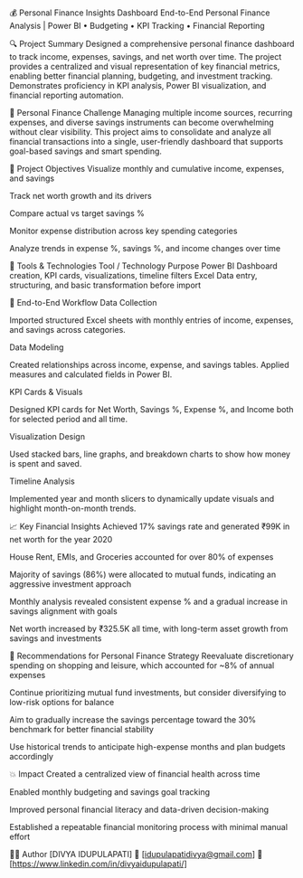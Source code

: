 💰 Personal Finance Insights Dashboard
End-to-End Personal Finance Analysis | Power BI • Budgeting • KPI Tracking • Financial Reporting

🔍 Project Summary
Designed a comprehensive personal finance dashboard to track income, expenses, savings, and net worth over time. The project provides a centralized and visual representation of key financial metrics, enabling better financial planning, budgeting, and investment tracking. Demonstrates proficiency in KPI analysis, Power BI visualization, and financial reporting automation.

💼 Personal Finance Challenge
Managing multiple income sources, recurring expenses, and diverse savings instruments can become overwhelming without clear visibility. This project aims to consolidate and analyze all financial transactions into a single, user-friendly dashboard that supports goal-based savings and smart spending.

🎯 Project Objectives
Visualize monthly and cumulative income, expenses, and savings

Track net worth growth and its drivers

Compare actual vs target savings %

Monitor expense distribution across key spending categories

Analyze trends in expense %, savings %, and income changes over time

🧰 Tools & Technologies
Tool / Technology	Purpose
Power BI	Dashboard creation, KPI cards, visualizations, timeline filters
Excel	Data entry, structuring, and basic transformation before import

🔄 End-to-End Workflow
Data Collection

Imported structured Excel sheets with monthly entries of income, expenses, and savings across categories.

Data Modeling

Created relationships across income, expense, and savings tables. Applied measures and calculated fields in Power BI.

KPI Cards & Visuals

Designed KPI cards for Net Worth, Savings %, Expense %, and Income both for selected period and all time.

Visualization Design

Used stacked bars, line graphs, and breakdown charts to show how money is spent and saved.

Timeline Analysis

Implemented year and month slicers to dynamically update visuals and highlight month-on-month trends.

📈 Key Financial Insights
Achieved 17% savings rate and generated ₹99K in net worth for the year 2020

House Rent, EMIs, and Groceries accounted for over 80% of expenses

Majority of savings (86%) were allocated to mutual funds, indicating an aggressive investment approach

Monthly analysis revealed consistent expense % and a gradual increase in savings alignment with goals

Net worth increased by ₹325.5K all time, with long-term asset growth from savings and investments

📌 Recommendations for Personal Finance Strategy
Reevaluate discretionary spending on shopping and leisure, which accounted for ~8% of annual expenses

Continue prioritizing mutual fund investments, but consider diversifying to low-risk options for balance

Aim to gradually increase the savings percentage toward the 30% benchmark for better financial stability

Use historical trends to anticipate high-expense months and plan budgets accordingly

💥 Impact
Created a centralized view of financial health across time

Enabled monthly budgeting and savings goal tracking

Improved personal financial literacy and data-driven decision-making

Established a repeatable financial monitoring process with minimal manual effort

👩‍💻 Author
[DIVYA IDUPULAPATI]
📧 [idupulapatidivya@gmail.com]
🔗 [https://www.linkedin.com/in/divyaidupulapati/]
